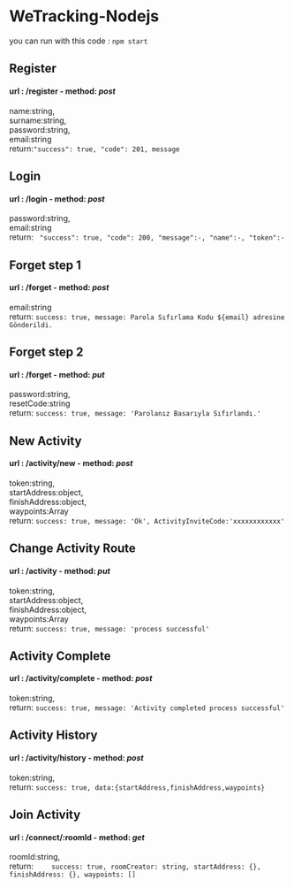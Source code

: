 # WeTracking-Nodejs
you can run with this code : `npm start`
## Register
#### url : /register - method: ***post***
name:string,\
surname:string,\
password:string,\
email:string \
return:`"success": true, "code": 201, message`

## Login
#### url : /login - method: ***post***
password:string,\
email:string \
return:
 ` "success": true,
  "code": 200,
  "message":-,
  "name":-,
  "token":-`

## Forget step 1
#### url : /forget - method: ***post***
email:string \
return:
   `success: true, message: Parola Sıfırlama Kodu ${email} adresine Gönderildi.`

## Forget step 2
#### url : /forget - method: ***put***
password:string,\
resetCode:string \
return:
   ` success: true, message: 'Parolanız Basarıyla Sıfırlandı.' `

## New Activity
#### url : /activity/new - method: ***post***
token:string,\
startAddress:object,\
finishAddress:object, \
waypoints:Array \
return:
   `success: true,
       message: 'Ok',
       ActivityInviteCode:'xxxxxxxxxxxx'`

## Change Activity Route
#### url : /activity - method: ***put***
token:string,\
startAddress:object,\
finishAddress:object, \
waypoints:Array \
return:
   `success: true, message: 'process successful'`

## Activity Complete
#### url : /activity/complete - method: ***post***
token:string,\
return:
   `success: true, message: 'Activity completed process successful'`

## Activity History
#### url : /activity/history - method: ***post***
token:string,\
return:
   `success: true, data:{startAddress,finishAddress,waypoints}`

## Join Activity
#### url : /connect/:roomId - method: ***get***
roomId:string,\
return:
`    
     success: true,
     roomCreator: string,
     startAddress: {},
     finishAddress: {},
     waypoints: []
`
